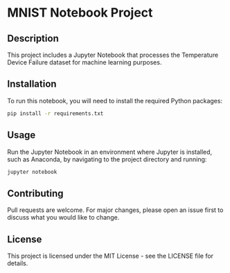 # MNIST Notebook Project

## Description
This project includes a Jupyter Notebook that processes the Temperature Device Failure dataset for machine learning purposes.

## Installation
To run this notebook, you will need to install the required Python packages:

```bash
pip install -r requirements.txt
```

## Usage
Run the Jupyter Notebook in an environment where Jupyter is installed, such as Anaconda, by navigating to the project directory and running:

```bash
jupyter notebook
```

## Contributing
Pull requests are welcome. For major changes, please open an issue first to discuss what you would like to change.

## License
This project is licensed under the MIT License - see the LICENSE file for details.